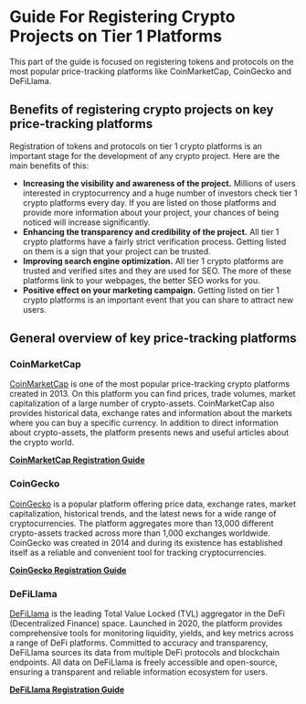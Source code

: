 # Guide For Registering Crypto Projects on Tier 1  Platforms

This part of the guide is focused on registering tokens and protocols on the most popular price-tracking platforms like CoinMarketCap, CoinGecko and DeFiLlama.

## Benefits of registering crypto projects on key price-tracking platforms

Registration of tokens and protocols on tier 1 crypto platforms is an important stage for the development of any crypto project. Here are the main benefits of this:

- **Increasing the visibility and awareness of the project.** Millions of users interested in cryptocurrency and a huge number of investors check tier 1 crypto platforms every day. If you are listed on those platforms and provide more information about your project, your chances of being noticed will increase significantly.
- **Enhancing the transparency and credibility of the project.** All tier 1 crypto platforms have a fairly strict verification process. Getting listed on them is a sign that your project can be trusted.
- **Improving search engine optimization.** All tier 1 crypto platforms are trusted and verified sites and they are used for SEO. The more of these platforms link to your webpages, the better SEO works for you.
- **Positive effect on your marketing campaign.** Getting listed on tier 1 crypto platforms is an important event that you can share to attract new users.

## General overview of key price-tracking platforms

### CoinMarketCap

[CoinMarketCap](https://coinmarketcap.com/) is one of the most popular price-tracking crypto platforms created in 2013. On this platform you can find prices, trade volumes, market capitalization of a large number of crypto-assets. CoinMarketCap also provides historical data, exchange rates and information about the markets where you can buy a specific currency. In addition to direct information about crypto-assets, the platform presents news and useful articles about the crypto world.

**[CoinMarketCap Registration Guide](./coin-market-cap/README.md)**

### CoinGecko

[CoinGecko](https://www.coingecko.com/) is a popular platform offering price data, exchange rates, market capitalization, historical trends, and the latest news for a wide range of cryptocurrencies. The platform aggregates more than 13,000 different crypto-assets tracked across more than 1,000 exchanges worldwide. CoinGecko was created in 2014 and during its existence has established itself as a reliable and convenient tool for tracking cryptocurrencies. 

**[CoinGecko Registration Guide](./RegisterOnCoinGecko.md)**

### DeFiLlama

[DeFiLlama](https://defillama.com/) is the leading Total Value Locked (TVL) aggregator in the DeFi (Decentralized Finance) space. Launched in 2020, the platform provides comprehensive tools for monitoring liquidity, yields, and key metrics across a range of DeFi platforms. Committed to accuracy and transparency, DeFiLlama sources its data from multiple DeFi protocols and blockchain endpoints. All data on DeFiLlama is freely accessible and open-source, ensuring a transparent and reliable information ecosystem for users.

**[DeFiLlama Registration Guide](./RegisterOnDeFiLlama.md)**
